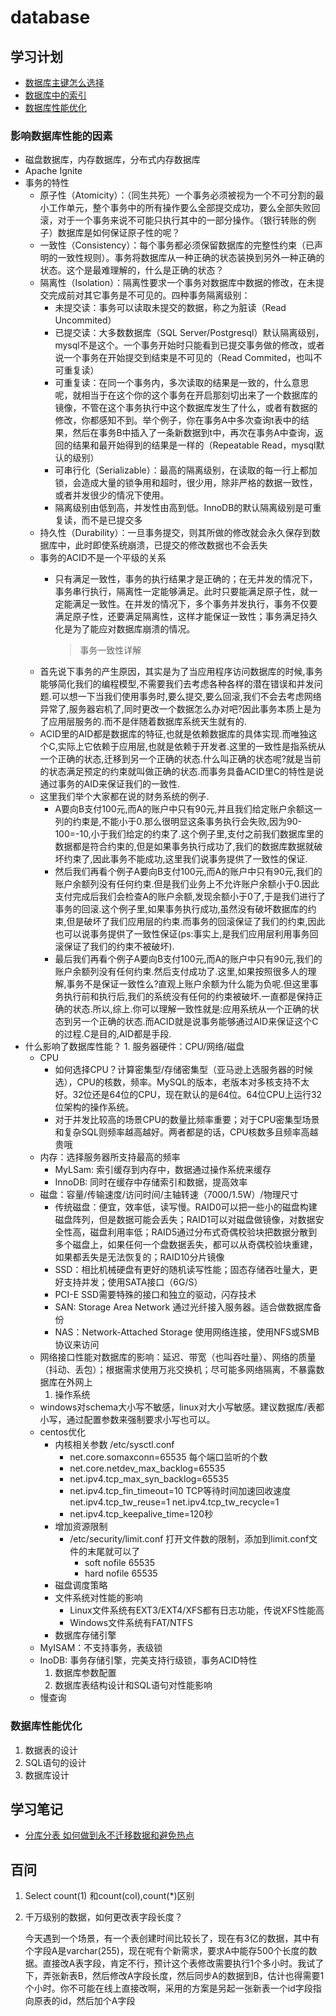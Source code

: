 # database

## 学习计划

* [数据库主键怎么选择](mysql/shu-ju-ku-zhu-jian-zen-mo-xuan-ze.md)
* [数据库中的索引](mysql/mysql-suo-yin.md)
* [数据库性能优化](database.md#数据库性能优化)

### 影响数据库性能的因素

* 磁盘数据库，内存数据库，分布式内存数据库
* Apache Ignite
* 事务的特性
  * 原子性（Atomicity）：（同生共死）一个事务必须被视为一个不可分割的最小工作单元，整个事务中的所有操作要么全部提交成功，要么全部失败回滚，对于一个事务来说不可能只执行其中的一部分操作。（银行转账的例子）数据库是如何保证原子性的呢？
  * 一致性（Consistency）：每个事务都必须保留数据库的完整性约束（已声明的一致性规则）。事务将数据库从一种正确的状态装换到另外一种正确的状态。这个是最难理解的，什么是正确的状态？
  * 隔离性（Isolation）：隔离性要求一个事务对数据库中数据的修改，在未提交完成前对其它事务是不可见的。四种事务隔离级别：
    * 未提交读：事务可以读取未提交的数据，称之为脏读（Read Uncommited）
    * 已提交读：大多数数据库（SQL Server/Postgresql）默认隔离级别，mysql不是这个。一个事务开始时只能看到已提交事务做的修改，或者说一个事务在开始提交到结束是不可见的（Read Commited，也叫不可重复读）
    * 可重复读：在同一个事务内，多次读取的结果是一致的，什么意思呢，就相当于在这个你的这个事务在开启那刻切出来了一个数据库的镜像，不管在这个事务执行中这个数据库发生了什么，或者有数据的修改，你都感知不到。举个例子，你在事务A中多次查询t表中的结果，然后在事务B中插入了一条新数据到t中，再次在事务A中查询，返回的结果和最开始得到的结果是一样的（Repeatable Read，mysql默认的级别）
    * 可串行化（Serializable）：最高的隔离级别，在读取的每一行上都加锁，会造成大量的锁争用和超时，很少用，除非严格的数据一致性，或者并发很少的情况下使用。
    * 隔离级别由低到高，并发性由高到低。InnoDB的默认隔离级别是可重复读，而不是已提交多
  * 持久性（Durability）：一旦事务提交，则其所做的修改就会永久保存到数据库中，此时即使系统崩溃，已提交的修改数据也不会丢失
  * 事务的ACID不是一个平级的关系
    * 只有满足一致性，事务的执行结果才是正确的；在无并发的情况下，事务串行执行，隔离性一定能够满足。此时只要能满足原子性，就一定能满足一致性。在并发的情况下，多个事务并发执行，事务不仅要满足原子性，还要满足隔离性，这样才能保证一致性；事务满足持久化是为了能应对数据库崩溃的情况。

      > 事务一致性详解
  * 首先说下事务的产生原因，其实是为了当应用程序访问数据库的时候,事务能够简化我们的编程模型,不需要我们去考虑各种各样的潜在错误和并发问题.可以想一下当我们使用事务时,要么提交,要么回滚,我们不会去考虑网络异常了,服务器宕机了,同时更改一个数据怎么办对吧?因此事务本质上是为了应用层服务的.而不是伴随着数据库系统天生就有的.
  * ACID里的AID都是数据库的特征,也就是依赖数据库的具体实现.而唯独这个C,实际上它依赖于应用层,也就是依赖于开发者.这里的一致性是指系统从一个正确的状态,迁移到另一个正确的状态.什么叫正确的状态呢?就是当前的状态满足预定的约束就叫做正确的状态.而事务具备ACID里C的特性是说通过事务的AID来保证我们的一致性.
  * 这里我们举个大家都在说的财务系统的例子.
    * A要向B支付100元,而A的账户中只有90元,并且我们给定账户余额这一列的约束是,不能小于0.那么很明显这条事务执行会失败,因为90-100=-10,小于我们给定的约束了.这个例子里,支付之前我们数据库里的数据都是符合约束的,但是如果事务执行成功了,我们的数据库数据就破坏约束了,因此事务不能成功,这里我们说事务提供了一致性的保证.
    * 然后我们再看个例子A要向B支付100元,而A的账户中只有90元,我们的账户余额列没有任何约束.但是我们业务上不允许账户余额小于0.因此支付完成后我们会检查A的账户余额,发现余额小于0了,于是我们进行了事务的回滚.这个例子里,如果事务执行成功,虽然没有破坏数据库的约束,但是破坏了我们应用层的约束.而事务的回滚保证了我们的约束,因此也可以说事务提供了一致性保证\(ps:事实上,是我们应用层利用事务回滚保证了我们的约束不被破坏\).
    * 最后我们再看个例子A要向B支付100元,而A的账户中只有90元,我们的账户余额列没有任何约束.然后支付成功了.这里,如果按照很多人的理解,事务不是保证一致性么?直观上账户余额为什么能为负呢.但这里事务执行前和执行后,我们的系统没有任何的约束被破坏.一直都是保持正确的状态.所以,综上.你可以理解一致性就是:应用系统从一个正确的状态到另一个正确的状态.而ACID就是说事务能够通过AID来保证这个C的过程.C是目的,AID都是手段.
* 什么影响了数据库性能？ 1. 服务器硬件：CPU/网络/磁盘
  * CPU
    * 如何选择CPU？计算密集型/存储密集型（亚马逊上选服务器的时候选），CPU的核数，频率。MySQL的版本，老版本对多核支持不太好。32位还是64位的CPU，现在默认的是64位。64位CPU上运行32位架构的操作系统。
    * 对于并发比较高的场景CPU的数量比频率重要；对于CPU密集型场景和复杂SQL则频率越高越好。两者都是的话，CPU核数多且频率高越贵哦
  * 内存：选择服务器所支持最高的频率
    * MyLSam: 索引缓存到内存中，数据通过操作系统来缓存
    * InnoDB: 同时在缓存中存储索引和数据，提高效率
  * 磁盘：容量/传输速度/访问时间/主轴转速（7000/1.5W）/物理尺寸
    * 传统磁盘：便宜，效率低，读写慢。RAID0可以把一些小的磁盘构建磁盘阵列，但是数据可能会丢失；RAID1可以对磁盘做镜像，对数据安全性高，磁盘利用率低；RAID5通过分布式奇偶校验块把数据分散到多个磁盘上，如果任何一个盘数据丢失，都可以从奇偶校验块重建，如果都丢失是无法恢复的；RAID10分片镜像
    * SSD：相比机械硬盘有更好的随机读写性能；固态存储吞吐量大，更好支持并发；使用SATA接口（6G/S）
    * PCI-E SSD需要特殊的接口和独立的驱动，闪存技术
    * SAN: Storage Area Network 通过光纤接入服务器。适合做数据库备份
    * NAS：Network-Attached Storage 使用网络连接，使用NFS或SMB协议来访问
  * 网络接口性能对数据库的影响：延迟、带宽（也叫吞吐量）、网络的质量（抖动、丢包）；根据需求使用万兆交换机；尽可能多网络隔离，不暴露数据库在外网上
    1. 操作系统
  * windows对schema大小写不敏感，linux对大小写敏感。建议数据库/表都小写，通过配置参数来强制要求小写也可以。
  * centos优化
    * 内核相关参数 /etc/sysctl.conf
      * net.core.somaxconn=65535 每个端口监听的个数
      * net.core.netdev\_max\_backlog=65535
      * net.ipv4.tcp\_max\_syn\_backlog=65535
      * net.ipv4.tcp\_fin\_timeout=10 TCP等待时间加速回收速度 net.ipv4.tcp\_tw\_reuse=1 net.ipv4.tcp\_tw\_recycle=1
      * net.ipv4.tcp\_keepalive\_time=120秒
    * 增加资源限制
      * /etc/security/limit.conf 打开文件数的限制，添加到limit.conf文件的末尾就可以了
        * soft nofile 65535
        * hard nofile 65535
    * 磁盘调度策略
    * 文件系统对性能的影响
      * Linux文件系统有EXT3/EXT4/XFS都有日志功能，传说XFS性能高
      * Windows文件系统有FAT/NTFS
    * 数据库存储引擎
  * MyISAM：不支持事务，表级锁
  * InoDB: 事务存储引擎，完美支持行级锁，事务ACID特性
    1. 数据库参数配置
    2. 数据库表结构设计和SQL语句对性能影响
  * 慢查询

### 数据库性能优化

1. 数据表的设计
2. SQL语句的设计
3. 数据库设计

## 学习笔记

* [分库分表 如何做到永不迁移数据和避免热点](https://github.com/zhonghuasheng/Tutorial/wiki/%E5%88%86%E5%BA%93%E5%88%86%E8%A1%A8-%E5%A6%82%E4%BD%95%E5%81%9A%E5%88%B0%E6%B0%B8%E4%B8%8D%E8%BF%81%E7%A7%BB%E6%95%B0%E6%8D%AE%E5%92%8C%E9%81%BF%E5%85%8D%E7%83%AD%E7%82%B9)

## 百问

1. Select count\(1\) 和count\(col\),count\(\*\)区别
2. 千万级别的数据，如何更改表字段长度？

   今天遇到一个场景，有一个表创建时间比较长了，现在有3亿的数据，其中有个字段A是varchar\(255\)，现在呢有个新需求，要求A中能存500个长度的数据。直接改A表字段，肯定不行，预计这个表修改需要执行1个多小时。我试了下，弄张新表B，然后修改A字段长度，然后同步A的数据到B，估计也得需要1个小时。你不可能在线上直接改啊，采用的方案是另起一张新表一个id字段指向原表的id，然后加个A字段

